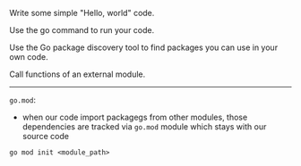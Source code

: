 Write some simple "Hello, world" code.

Use the go command to run your code.

Use the Go package discovery tool to find packages you can use in your own code.

Call functions of an external module.

---

`go.mod`: 
- when our code import packagegs from other modules, those dependencies are tracked via `go.mod` module which stays with our source code

`go mod init <module_path>`
